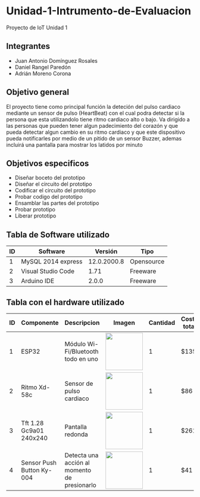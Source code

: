 # Unidad-1-Intrumento-de-Evaluacion
Proyecto de IoT Unidad 1
## Integrantes
* Juan Antonio Domínguez Rosales
* Daniel Rangel Paredón
* Adrián Moreno Corona
## Objetivo general
El proyecto tiene como principal función la deteción del pulso cardiaco mediante un sensor de pulso (HeartBeat) con el cual podra detectar si la persona que esta utilizandolo tiene ritmo cardiaco alto o bajo. Va dirigido a las personas que pueden tener algun padecimiento del corazón y que pueda detectar algun cambio en su ritmo cardiaco y que este dispositivo pueda notificarles por medio de un pitido de un sensor Buzzer, ademas incluirá una pantalla para mostrar los latidos por minuto 
## Objetivos especificos
* Diseñar boceto del prototipo
* Diseñar el circuito del prototipo
* Codificar el circuito del prototipo
* Probar codigo del prototipo
* Ensamblar las partes del prototipo
* Probar prototipo
* Liberar prototipo
## Tabla de Software utilizado
   | ID  |      Software      |   Versión   |    Tipo    |
   |-----|--------------------|-------------|------------|
   |  1  | MySQL 2014 express | 12.0.2000.8 | Opensource |
   |  2  | Visual Studio Code |     1.71    |  Freeware  |
   |  3  |     Arduino IDE    |    2.0.0    |  Freeware  |
## Tabla con el hardware utilizado
|  ID  | Componente |              Descripcion           | Imagen |   Cantidad   |    Costo total    |
|------|------------|------------------------------------|--------|--------------|-------------------|
|1|ESP32|Módulo Wi-Fi/Bluetooth todo en uno|<img src="https://user-images.githubusercontent.com/114314723/193376886-7900d0fb-52af-4688-911e-957b429efbf4.png" width="100" height="100" />| 1 | $135 |
|2|Ritmo Xd-58c|Sensor de pulso cardiaco|<img src="https://user-images.githubusercontent.com/114314723/193379050-68b87e15-ce81-4fb3-95aa-67e961894e4a.png" width="100" height="100" />|1|$86|
|3|Tft 1.28 Gc9a01 240x240|Pantalla redonda|<img src="https://user-images.githubusercontent.com/114314723/193379353-2e96f6b1-5627-4e7d-a971-098516d9871b.png" width="100" height="100" />|1|$261|
|4|Sensor Push Button Ky-004|Detecta una acción al momento de presionarlo|<img src="https://user-images.githubusercontent.com/114314723/193379435-b37c6436-b4ae-407b-9f3b-b5e00c2ce917.png" width="100" height="100" />|1|$41|
